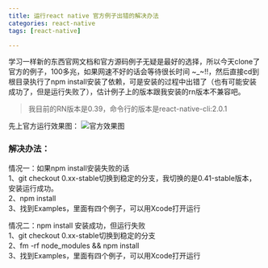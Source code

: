 ```yaml
---
title: 运行react native 官方例子出错的解决办法
categories: react-native
tags: [react-native]

---
```


学习一样新的东西官网文档和官方源码例子无疑是最好的选择，所以今天clone了官方的例子，100多兆，如果网速不好的话会等待很长时间 ~_~!!，然后直接cd到根目录执行了npm install安装了依赖，可是安装的过程中出错了（也有可能安装成功了，但是运行失败了），估计例子上的版本跟我安装的rn版本不兼容吧。
> 我目前的RN版本是0.39，命令行的版本是react-native-cli:2.0.1

<!-----More----->

先上官方运行效果图：
![官方效果图](http://upload-images.jianshu.io/upload_images/1229960-edb9d9b477259960.gif?imageMogr2/auto-orient/strip)
### 解决办法：
情况一：如果npm install安装失败的话<br/>
1、git checkout 0.xx-stable切换到稳定的分支，我切换的是0.41-stable版本，安装运行成功。<br/>
2、npm install<br/>
3、找到Examples，里面有四个例子，可以用Xcode打开运行<br/>

情况二：npm install 安装成功，但运行失败<br/>
1、git checkout 0.xx-stable切换到稳定的分支<br/>
2、fm -rf node_modules && npm install<br/>
3、找到Examples，里面有四个例子，可以用Xcode打开运行<br/>
